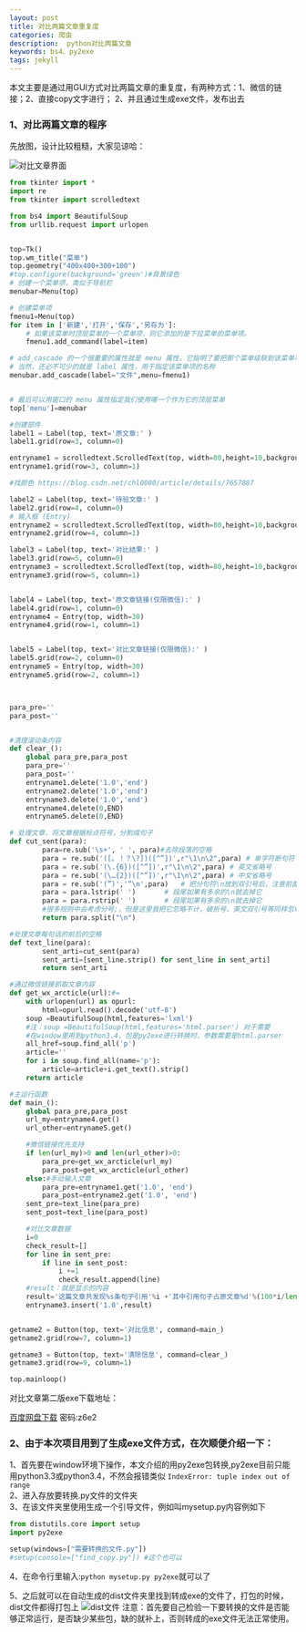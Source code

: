 ```yaml
---
layout: post
title: 对比两篇文章重复度
categories: 爬虫
description:  python对比两篇文章
keywords: bs4、py2exe
tags: jekyll
---
```


本文主要是通过用GUI方式对比两篇文章的重复度，有两种方式：1、微信的链接；2、直接copy文字进行；
2、并且通过生成exe文件，发布出去

### 1、对比两篇文章的程序
先放图，设计比较粗糙，大家见谅哈：

![对比文章界面](https://user-images.githubusercontent.com/21167490/47576622-845fb300-d977-11e8-8f4f-cb138273f15a.jpeg)
```Python
from tkinter import *
import re
from tkinter import scrolledtext

from bs4 import BeautifulSoup
from urllib.request import urlopen


top=Tk()
top.wm_title("菜单")
top.geometry("400x400+300+100")
#top.configure(background='green')#背景绿色
# 创建一个菜单项，类似于导航栏
menubar=Menu(top)

# 创建菜单项
fmenu1=Menu(top)
for item in ['新建','打开','保存','另存为']:
    # 如果该菜单时顶层菜单的一个菜单项，则它添加的是下拉菜单的菜单项。
    fmenu1.add_command(label=item)

# add_cascade 的一个很重要的属性就是 menu 属性，它指明了要把那个菜单级联到该菜单项上，
# 当然，还必不可少的就是 label 属性，用于指定该菜单项的名称
menubar.add_cascade(label="文件",menu=fmenu1)


# 最后可以用窗口的 menu 属性指定我们使用哪一个作为它的顶层菜单
top['menu']=menubar

#创建部件
label1 = Label(top, text='原文章:' )
label1.grid(row=3, column=0)

entryname1 = scrolledtext.ScrolledText(top, width=80,height=10,background='LightGreen')
entryname1.grid(row=3, column=1)

#找颜色 https://blog.csdn.net/chl0000/article/details/7657887

label2 = Label(top, text='待验文章:' )
label2.grid(row=4, column=0)
# 输入框 (Entry)
entryname2 = scrolledtext.ScrolledText(top, width=80,height=10,background='LightSkyBlue')
entryname2.grid(row=4, column=1)

label3 = Label(top, text='对比结果:' )
label3.grid(row=5, column=0)
entryname3 = scrolledtext.ScrolledText(top, width=80,height=10,background='tan')
entryname3.grid(row=5, column=1)


label4 = Label(top, text='原文章链接(仅限微信):' )
label4.grid(row=1, column=0)
entryname4 = Entry(top, width=30)
entryname4.grid(row=1, column=1)


label5 = Label(top, text='对比文章链接(仅限微信):' )
label5.grid(row=2, column=0)
entryname5 = Entry(top, width=30)
entryname5.grid(row=2, column=1)



para_pre=''
para_post=''


#清理滚动条内容
def clear_():
    global para_pre,para_post
    para_pre=''
    para_post=''
    entryname1.delete('1.0','end')
    entryname2.delete('1.0','end')
    entryname3.delete('1.0','end')
    entryname4.delete(0,END)
    entryname5.delete(0,END)

# 处理文章，将文章根据标点符号，分割成句子
def cut_sent(para):
        para=re.sub('\s+', ' ', para)#去除段落的空格
        para = re.sub('([。！？\?])([^”])',r"\1\n\2",para) # 单字符断句符
        para = re.sub('(\.{6})([^”])',r"\1\n\2",para) # 英文省略号
        para = re.sub('(\…{2})([^”])',r"\1\n\2",para) # 中文省略号
        para = re.sub('(”)','”\n',para)   # 把分句符\n放到双引号后，注意前面的几句都小心保留了双引号
        para = para.lstrip(' ')       # 段尾如果有多余的\n就去掉它
        para = para.rstrip(' ')       # 段尾如果有多余的\n就去掉它
        #很多规则中会考虑分号;，但是这里我把它忽略不计，破折号、英文双引号等同样忽略，需要的再做些简单调整即可。
        return para.split("\n")

#处理文章每句话的前后的空格
def text_line(para):
        sent_arti=cut_sent(para)
        sent_arti=[sent_line.strip() for sent_line in sent_arti]
        return sent_arti

#通过微信链接抓取文章内容
def get_wx_arcticle(url):#=
    with urlopen(url) as opurl:
        html=opurl.read().decode('utf-8')
    soup =BeautifulSoup(html,features='lxml')
    #注：soup =BeautifulSoup(html,features='html.parser') 对于需要
    #在window里用到python3.4，包是py2exe进行转换时，参数需要是html.parser
    all_href=soup.find_all('p')
    article=''
    for i in soup.find_all(name='p'):
        article=article+i.get_text().strip()
    return article

#主运行函数
def main_():
    global para_pre,para_post
    url_my=entryname4.get()
    url_other=entryname5.get()

    #微信链接优先支持
    if len(url_my)>0 and len(url_other)>0:
        para_pre=get_wx_arcticle(url_my)
        para_post=get_wx_arcticle(url_other)
    else:#手动输入文章
        para_pre=entryname1.get('1.0', 'end')
        para_post=entryname2.get('1.0', 'end')
    sent_pre=text_line(para_pre)
    sent_post=text_line(para_post)

    #对比文章数据
    i=0
    check_result=[]
    for line in sent_pre:
        if line in sent_post:
            i +=1
            check_result.append(line)
    #result：就是显示的内容
    result='这篇文章共发现%s条句子引用'%i +'其中引用句子占原文章%d'%(100*i/len(sent_pre))+'%' +3*'\n' +'重复句子为以下部分:' +2*'\n' +'\n'.join(check_result)
    entryname3.insert('1.0',result)


getname2 = Button(top, text='对比信息', command=main_)
getname2.grid(row=7, column=1)

getname3 = Button(top, text='清除信息', command=clear_)
getname3.grid(row=9, column=1)

top.mainloop()

```
对比文章第二版exe下载地址：

[百度网盘下载](https://pan.baidu.com/s/1TRYS4ktAWCGJ81HlkHBDCQ)  密码:z6e2


### 2、由于本次项目用到了生成exe文件方式，在次顺便介绍一下：

1、首先要在window环境下操作，本文介绍的用py2exe包转换,py2exe目前只能用python3.3或python3.4，不然会报错类似 `IndexError: tuple index out of range`   
2、进入存放要转换.py文件的文件夹  
3、在该文件夹里使用生成一个引导文件，例如叫mysetup.py内容例如下
```python
from distutils.core import setup
import py2exe

setup(windows=["需要转换的文件.py"])
#setup(console=["find_copy.py"]) #这个也可以

```
4、在命令行里输入:`python mysetup.py py2exe`就可以了

5、之后就可以在自动生成的dist文件夹里找到转成exe的文件了，打包的时候，dist文件都得打包上
![dist文件](https://user-images.githubusercontent.com/21167490/47576587-6eea8900-d977-11e8-8182-c3dc162eb1bb.jpeg)
注意：首先要自己检验一下要转换的文件是否能够正常运行，是否缺少某些包，缺的就补上，否则转成的exe文件无法正常使用。
